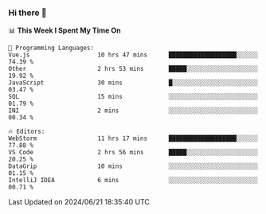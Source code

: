 ### Hi there 👋

<!--
**asdf12303116/asdf12303116** is a ✨ _special_ ✨ repository because its `README.md` (this file) appears on your GitHub profile.

Here are some ideas to get you started:

- 🔭 I’m currently working on ...
- 🌱 I’m currently learning ...
- 👯 I’m looking to collaborate on ...
- 🤔 I’m looking for help with ...
- 💬 Ask me about ...
- 📫 How to reach me: ...
- 😄 Pronouns: ...
- ⚡ Fun fact: ...
-->

<!--START_SECTION:waka-->
📊 **This Week I Spent My Time On** 

```text
💬 Programming Languages: 
Vue.js                   10 hrs 47 mins      ███████████████████░░░░░░   74.39 % 
Other                    2 hrs 53 mins       █████░░░░░░░░░░░░░░░░░░░░   19.92 % 
JavaScript               30 mins             █░░░░░░░░░░░░░░░░░░░░░░░░   03.47 % 
SQL                      15 mins             ░░░░░░░░░░░░░░░░░░░░░░░░░   01.79 % 
INI                      2 mins              ░░░░░░░░░░░░░░░░░░░░░░░░░   00.34 % 

🔥 Editors: 
WebStorm                 11 hrs 17 mins      ███████████████████░░░░░░   77.88 % 
VS Code                  2 hrs 56 mins       █████░░░░░░░░░░░░░░░░░░░░   20.25 % 
DataGrip                 10 mins             ░░░░░░░░░░░░░░░░░░░░░░░░░   01.15 % 
IntelliJ IDEA            6 mins              ░░░░░░░░░░░░░░░░░░░░░░░░░   00.71 % 
```


 Last Updated on 2024/06/21 18:35:40 UTC
<!--END_SECTION:waka-->
